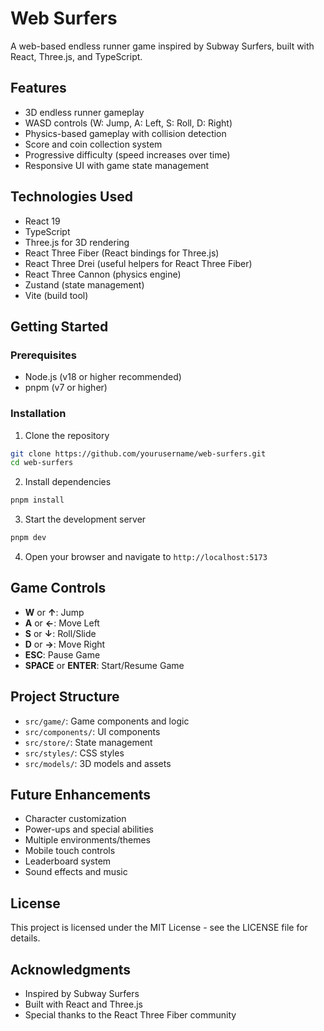 # Web Surfers

A web-based endless runner game inspired by Subway Surfers, built with React, Three.js, and TypeScript.

## Features

- 3D endless runner gameplay
- WASD controls (W: Jump, A: Left, S: Roll, D: Right)
- Physics-based gameplay with collision detection
- Score and coin collection system
- Progressive difficulty (speed increases over time)
- Responsive UI with game state management

## Technologies Used

- React 19
- TypeScript
- Three.js for 3D rendering
- React Three Fiber (React bindings for Three.js)
- React Three Drei (useful helpers for React Three Fiber)
- React Three Cannon (physics engine)
- Zustand (state management)
- Vite (build tool)

## Getting Started

### Prerequisites

- Node.js (v18 or higher recommended)
- pnpm (v7 or higher)

### Installation

1. Clone the repository
```bash
git clone https://github.com/yourusername/web-surfers.git
cd web-surfers
```

2. Install dependencies
```bash
pnpm install
```

3. Start the development server
```bash
pnpm dev
```

4. Open your browser and navigate to `http://localhost:5173`

## Game Controls

- **W** or **↑**: Jump
- **A** or **←**: Move Left
- **S** or **↓**: Roll/Slide
- **D** or **→**: Move Right
- **ESC**: Pause Game
- **SPACE** or **ENTER**: Start/Resume Game

## Project Structure

- `src/game/`: Game components and logic
- `src/components/`: UI components
- `src/store/`: State management
- `src/styles/`: CSS styles
- `src/models/`: 3D models and assets

## Future Enhancements

- Character customization
- Power-ups and special abilities
- Multiple environments/themes
- Mobile touch controls
- Leaderboard system
- Sound effects and music

## License

This project is licensed under the MIT License - see the LICENSE file for details.

## Acknowledgments

- Inspired by Subway Surfers
- Built with React and Three.js
- Special thanks to the React Three Fiber community
